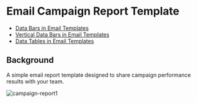 # Email Campaign Report Template

* [Data Bars in Email Templates](https://github.com/bdjang/data-bars-email-templates)
* [Vertical Data Bars in Email Templates](https://github.com/bdjang/vertical-bars-email-templates#vertical-data-bars-in-email-templates)
* [Data Tables in Email Templates](https://github.com/bdjang/data-email-templates)

## Background

A simple email report template designed to share campaign performance results with your team.

![campaign-report1](https://user-images.githubusercontent.com/6575035/86976149-d5add700-c147-11ea-829c-bd064acf3730.png)